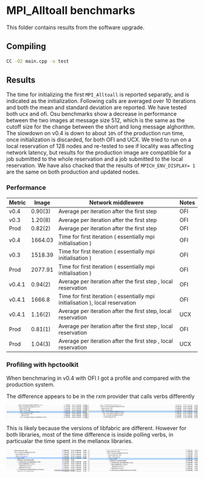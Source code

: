 # MPI_Alltoall benchmarks 

This folder contains results from the software upgrade.

## Compiling

```bash
CC -O2 main.cpp -o test
```



## Results

The time for initializing the first `MPI_Alltoall` is reported separatly, and is indicated as the initialization. Following calls are averaged over 10 iterations and both the mean and standard deviation are reported. We have tested both ucx and ofi. Osu benchmarks show a decrease in performance between the two images at message size 512, which is the same as the cutoff size for the change between the short and long message alghorithm. The slowdown on v0.4 is down to about `10%` of the production run time, once initialization is discarded, for both OFI and UCX. We tried to run on a local reservation of 128 nodes and re-tested to see if locality was affecting network latency, but results for the production image are compatible for a job submitted to the whole reservation and a job submitted to the local reservation.
We have also chacked that the results of `MPICH_ENV_DISPLAY= 1` are the same on both production and updated nodes.

### Performance

Metric | Image | Network middlewere | Notes
--- | --- | --- | -- 
v0.4 | 0.90(3) | Average per iteration after the first step | OFI
v0.3 | 1.20(8) | Average per iteration after the first step | OFI
Prod | 0.82(2) | Average per iteration after the first step | OFI
v0.4 | 1664.03 | Time for first iteration ( essentially mpi initialisation ) | OFI
v0.3 | 1518.39 | Time for first iteration ( essentially mpi initialisation ) | OFI
Prod | 2077.91 | Time for first iteration ( essentially mpi initialisation ) | OFI
v0.4.1 | 0.94(2) | Average per iteration after the first step , local reservation| OFI
v0.4.1 | 1666.8 | Time for first iteration ( essentially mpi initialisation ), local reservation | OFI
v0.4.1 | 1.16(2) | Average per iteration after the first step, local reservation | UCX
Prod | 0.81(1) | Average per iteration after the first step , local reservation| OFI
Prod | 1.04(3) | Average per iteration after the first step , local reservation| UCX

### Profiling with hpctoolkit

When benchmaring in v0.4 with OFI I got a profile and compared with the production system.

The difference appears to be in the rxm provider that calls verbs differently

![alt text](libfabric_comparison.png)

This is likely because the versions of libfabric are different. However for both libraries, most of the time difference is inside polling verbs, in particualar the time spent in the mellanox libraries.

![alt text](verbs.png)



